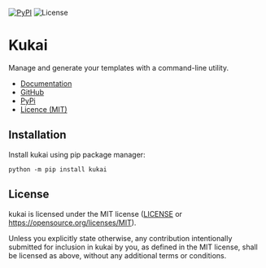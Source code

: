 [![PyPI](https://img.shields.io/pypi/v/kukai.svg)](https://pypi.python.org/pypi/kukai)
![License](https://img.shields.io/github/license/casptri/kukai)


# Kukai

Manage and generate your templates with a command-line utility.

- [Documentation]()
- [GitHub](https://github.com/casptri/kukai)
- [PyPi](https://pypi.org/project/kukai/)
- [Licence (MIT)](https://github.com/casptri/kukai/blob/main/LICENSE)

## Installation

Install kukai using pip package manager:
```
python -m pip install kukai
```

## License
kukai is licensed under the MIT license ([LICENSE](https://github.com/casptri/kukai/blob/main/LICENSE) or
<https://opensource.org/licenses/MIT>).

Unless you explicitly state otherwise, any contribution intentionally submitted for inclusion in kukai
by you, as defined in the MIT license, shall be licensed as above, without any additional terms or
conditions.
